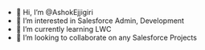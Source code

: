 - 👋 Hi, I’m @AshokEjjigiri
- 👀 I’m interested in Salesforce Admin, Development
- 🌱 I’m currently learning LWC
- 💞️ I’m looking to collaborate on any Salesforce Projects

<!---
AshokEjjigiri/AshokEjjigiri is a ✨ special ✨ repository because its `README.md` (this file) appears on your GitHub profile.
You can click the Preview link to take a look at your changes.
--->
